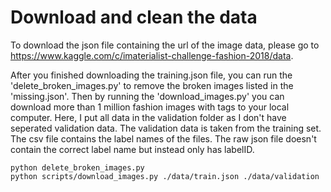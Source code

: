 # Download and clean the data
To download the json file containing the url of the image data, please go to https://www.kaggle.com/c/imaterialist-challenge-fashion-2018/data.

After you finished downloading the training.json file, you can run the 'delete_broken_images.py' to remove the broken images listed in the 'missing.json'. Then by running the 'download_images.py' you can download more than 1 million fashion images with tags to your local computer. Here, I put all data in the validation folder as I don't have seperated validation data. The validation data is taken from the training set. The csv file contains the label names of the files. The raw json file doesn't contain the correct label name but instead only has labelID.

```
python delete_broken_images.py
python scripts/download_images.py ./data/train.json ./data/validation
```
